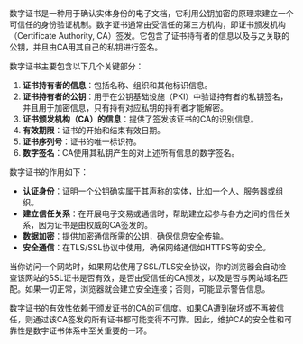 数字证书是一种用于确认实体身份的电子文档，它利用公钥加密的原理来建立一个可信任的身份验证机制。数字证书通常由受信任的第三方机构，即证书颁发机构（Certificate Authority, CA）签发。它包含了证书持有者的信息以及与之关联的公钥，并且由CA用其自己的私钥进行签名。

数字证书主要包含以下几个关键部分：

1. **证书持有者的信息**：包括名称、组织和其他标识信息。
2. **证书持有者的公钥**：用于在公钥基础设施（PKI）中验证持有者的私钥签名，并且用于加密信息，只有持有对应私钥的持有者才能解密。
3. **证书颁发机构（CA）的信息**：提供了签发该证书的CA的识别信息。
4. **有效期限**：证书的开始和结束有效日期。
5. **证书序列号**：证书的唯一标识符。
6. **数字签名**：CA使用其私钥产生的对上述所有信息的数字签名。

数字证书的作用如下：

- **认证身份**：证明一个公钥确实属于其声称的实体，比如一个人、服务器或组织。
- **建立信任关系**：在开展电子交易或通信时，帮助建立起参与各方之间的信任关系，因为证书是由权威的CA签发的。
- **数据加密**：提供加密通信所需的公钥，确保信息安全传输。
- **安全通信**：在TLS/SSL协议中使用，确保网络通信如HTTPS等的安全。

当你访问一个网站时，如果网站使用了SSL/TLS安全协议，你的浏览器会自动检查该网站的SSL证书是否有效，是否由受信任的CA颁发，以及是否与网站域名匹配。如果一切正常，浏览器就会建立安全连接；否则，可能显示警告信息。

数字证书的有效性依赖于颁发证书的CA的可信度。如果CA遭到破坏或不再被信任，则通过该CA签发的所有证书都可能变得不可靠。因此，维护CA的安全性和可靠性是数字证书体系中至关重要的一环。